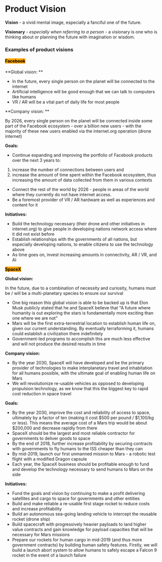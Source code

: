 # Product Vision

**Vision** - a vivid mental image, especially a fanciful one of the future.

**Visionary** - _especially when referring to a person_ - a visionary is one who is thinking about or planning the future with imagination or wisdom.

### Examples of product visions

#### <mark style="background-color:orange;">Facebook</mark>

**Global vision: **

* In the future, every single person on the planet will be connected to the internet
* Artificial intelligence will be good enough that we can talk to computers like humans
* VR / AR will be a vital part of daily life for most people

**Company vision: **

By 2026, every single person on the planet will be connected inside some part of the Facebook ecosystem - over a billion new users - with the majority of these new users enabled via the internet.org operation (drone internet)

**Goals:**

* Continue expanding and improving the portfolio of Facebook products over the next 3 years to:

1. increase the number of connections between users and
2. increase the amount of time spent within the Facebook ecosystem, thus increasing the amount of data collected from them in various contexts

* Connect the rest of the world by 2026 - people in areas of the world where they currently do not have internet access.
* Be a foremost provider of VR / AR hardware as well as experiences and content for it

**Initiatives:**

* Build the technology necessary (their drone and other initiatives in internet.org) to give people in developing nations network access where it did not exist before
* Establish relationships with the governments of all nations, but especially developing nations, to enable citizens to use the technology above
* As time goes on, invest increasing amounts in connectivity, AR / VR, and AI

<mark style="background-color:orange;">**SpaceX**</mark>

**Global vision:**

In the future, due to a combination of necessity and curiosity, humans must be / will be a multi-planetary species to ensure our survival

* One big reason this global vision is able to be backed up is that Elon Musk publicly stated that he and SpaceX believe that "A future where humanity is out exploring the stars is fundamentally more exciting than one where we are not"
* Mars will be the first extra-terrestrial location to establish human life on, given our current understanding. By eventually terraforming it, humans could establish a civilization there indefinitely
* Government-led programs to accomplish this are much less effective and will not produce the desired results in time

**Company vision:**

* By the year 2030, SpaceX will have developed and be the primary provider of technologies to make interplanetary travel and inhabitation for all humans possible, with the ultimate goal of enabling human life on Mars
* We will revolutionize re-usable vehicles as opposed to developing propulsion technology, as we know that this the biggest key to rapid cost reduction in space travel

**Goals:**

* By the year 2030, improve the cost and reliability of access to space, ultimately by a factor of ten (making it cost $500 per pound / $1,100/kg or less). This means the average cost of a Mars trip would be about $200,000 and decrease rapidly from there
* SpaceX should be the largest and most reliable contractor for governments to deliver goods to space
* By the end of 2018, further increase profitability by securing contracts with governments to fly humans to the ISS cheaper than they can
* By mid-2019, launch our first unmanned mission to Mars - a robotic test flight with a modified Dragon capsule
* Each year, the SpaceX business should be profitable enough to fund and develop the technology necessary to send humans to Mars on the side

**Initiatives:**

* Fund the goals and vision by continuing to make a profit delivering satellites and cargo to space for governments and other entities
* Build and make reliable a re-usable first stage rocket to reduce costs and increase profitability
* Build an autonomous sea-going landing vehicle to intercept the reusable rocket (drone ship)
* Build spacecraft with progressively heavier payloads to land higher value contracts and gain knowledge for payload capacities that will be necessary for Mars missions
* Prepare our rockets for human cargo in mid-2019 (and thus more government contracts) by building human safety features. Firstly, we will build a launch abort system to allow humans to safely escape a Falcon 9 rocket in the event of a launch failure
